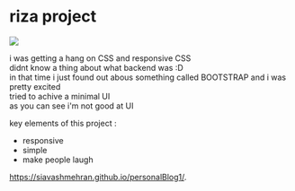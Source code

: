# riza project
<img src="https://raw.githubusercontent.com/siavashMehran/personalBlog1/master/Screenshot_2021-03-10%20reza%20taheri.png">


i was getting a hang on CSS and responsive CSS 
<br>
didnt know a thing about what backend was :D
<br>
in that time i just found out abous something called BOOTSTRAP and i was pretty excited
<br>
tried to achive a minimal UI 
<br>
as you can see i'm not good at UI
<br>


key elements of this project :

- responsive 
- simple
- make people laugh 


https://siavashmehran.github.io/personalBlog1/. 
